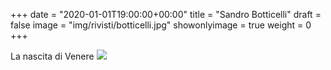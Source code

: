 +++
date = "2020-01-01T19:00:00+00:00"
title = "Sandro Botticelli"
draft = false
image = "img/rivisti/botticelli.jpg"
showonlyimage = true
weight = 0
+++

<!--more-->
La nascita di Venere
![](/img/rivisti/botticelli.jpg)
